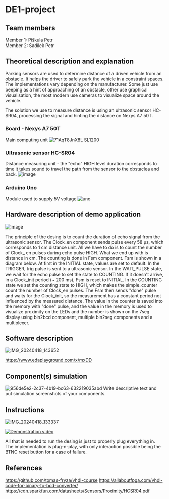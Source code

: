 # DE1-project
## Team members
Member 1: Piškula Petr <br>
Member 2: Sadílek Petr <br>


## Theoretical description and explanation
Parking sensors are used to determine distance of a driven vehicle from an obstacle. It helps the driver to safely park the vehicle in a constraint spaces. The implementations vary depending on the manufacturer. Some just use beeping as a hint of approaching of an obstacle, other use graphical visualisation, the most modern use cameras to visualize space around the vehicle.

The solution we use to measure distance is using an ultrasonic sensor HC-SR04, processing the signal and hinting the distance on Nexys A7 50T. <br>
### Board - Nexys A7 50T <br>
Main computing unit
![71AqT8JnX8L _SL1200_](https://github.com/404Sada/DE1-project/assets/165081418/67521a6f-28e0-482c-bca0-f23695782674)

### Ultrasonic sensor HC-SR04 <br>
Distance measuring unit - the "echo" HIGH level duration corresponds to time it takes sound to travel the path from the sensor to the obstaclea
and back.
![image](https://github.com/404Sada/DE1-project/assets/165081418/ecc7565a-74bc-4a62-b3e5-02c0126ec0f5)

### Arduino Uno <br>
Module used to supply 5V voltage
![uno](https://github.com/404Sada/DE1-project/assets/165081418/145b6cf9-d443-4fd2-a091-32dee3a8dc93)



## Hardware description of demo application
![image](https://github.com/404Sada/DE1-project/assets/165081418/bc8e02c2-bf69-4fb2-ab2c-92fd278ee579)

The principle of the desing is to count the duration of echo signal from the ultrasonic sensor. The Clock_en component sends pulse every 58 μs, which corresponds to 1 cm distance unit. All we have to do is to count the number of Clock_ en pulses during echo pulse HIGH. What we end up with is distance in cm. The counting is done in Fsm component. 
Fsm is shown in a diagram below. At first in the INITIAL state, values are set to default. In the TRIGGER, trig pulse is sent to a ultrasonic sensor. In the WAIT_PULSE state, we wait for the echo pulse to set the state to COUNTING. If it doesn't arrive, in a Clock_init period (~ 200 ms), Fsm is reset to INITIAL. In the COUNTING state we set the counting state to HIGH, which makes the simple_counter count the number of Clock_en pulses. The Fsm then sends "done" pulse and waits for the Clock_init, so the measurement has a constant period not influenced by the measured distance. 
The value in the counter is saved into the memory with "done" pulse, and the value in the memory is used to visualize proximity on the LEDs and the number is shown on the 7seg display using bin2bcd component, multiple bin2seg components and a multiplexer.

## Software description
![IMG_20240418_143652](https://github.com/404Sada/DE1-project/assets/165081418/44da01de-93dd-475b-be8c-467f9b368a25)

https://www.edaplayground.com/x/mxDD

## Component(s) simulation
![956de5e2-2c37-4b19-bc63-632219035abd](https://github.com/404Sada/DE1-project/assets/165081418/7cf86ef0-52e0-4959-9e61-1f5229499aaa)
Write descriptive text and put simulation screenshots of your components.

## Instructions
![IMG_20240418_133337](https://github.com/404Sada/DE1-project/assets/165081418/ba82e8d2-199a-4d60-abba-9fb0b2f06111)

[![Demonstration video](https://img.youtube.com/vi/YOUTUBE_VIDEO_ID_HERE/0.jpg)](https://www.youtube.com/watch?v=Bn0FmMMkb_M)

All that is needed to run the desing is just to properly plug everything in. The implementation is plug-n-play, with only interaction possible being the BTNC reset button for a case of failure.

## References
https://github.com/tomas-fryza/vhdl-course
https://allaboutfpga.com/vhdl-code-for-binary-to-bcd-converter/
https://cdn.sparkfun.com/datasheets/Sensors/Proximity/HCSR04.pdf
